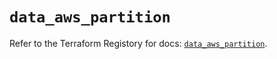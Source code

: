 # `data_aws_partition`

Refer to the Terraform Registory for docs: [`data_aws_partition`](https://registry.terraform.io/providers/hashicorp/aws/5.10.0/docs/data-sources/partition).
